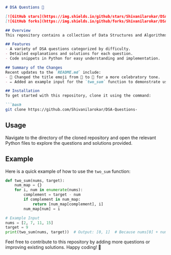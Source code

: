 ```markdown
# DSA Questions 🎉

[![GitHub stars](https://img.shields.io/github/stars/Shivanilarokar/DSA-Questions-?style=social)](https://github.com/Shivanilarokar/DSA-Questions-) 
[![GitHub forks](https://img.shields.io/github/forks/Shivanilarokar/DSA-Questions-?style=social)](https://github.com/Shivanilarokar/DSA-Questions-)

## Overview
This repository contains a collection of Data Structures and Algorithms (DSA) questions designed to help you enhance your coding skills and prepare for technical interviews.

## Features
- A variety of DSA questions categorized by difficulty.
- Detailed explanations and solutions for each question.
- Code snippets in Python for easy understanding and implementation.

## Summary of the Changes
Recent updates to the `README.md` include:
- 🎉 Changed the title emoji from 🎈 to 🎉 for a more celebratory tone.
- ✏️ Added an example input for the `two_sum` function to demonstrate usage clearly.

## Installation
To get started with this repository, clone it using the command:

```bash
git clone https://github.com/Shivanilarokar/DSA-Questions-
```

## Usage
Navigate to the directory of the cloned repository and open the relevant Python files to explore the questions and solutions provided.

## Example
Here is a quick example of how to use the `two_sum` function:

```python
def two_sum(nums, target):
    num_map = {}
    for i, num in enumerate(nums):
        complement = target - num
        if complement in num_map:
            return [num_map[complement], i]
        num_map[num] = i

# Example Input
nums = [2, 7, 11, 15]
target = 9
print(two_sum(nums, target))  # Output: [0, 1]  # Because nums[0] + nums[1] == 9
```

Feel free to contribute to this repository by adding more questions or improving existing solutions. Happy coding! 🚀
```